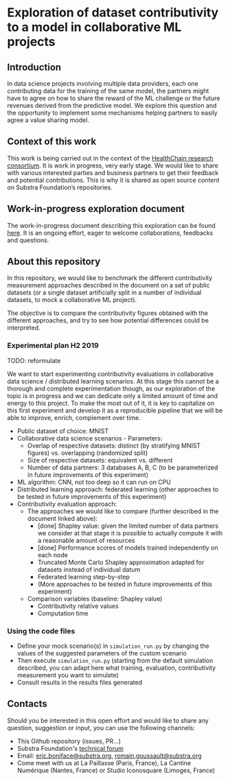 # Exploration of dataset contributivity to a model in collaborative ML projects

## Introduction

In data science projects involving multiple data providers, each one contributing data for the training of the same model, the partners might have to agree on how to share the reward of the ML challenge or the future revenues derived from the predictive model. We explore this question and the opportunity to implement some mechanisms helping partners to easily agree a value sharing model.

## Context of this work

This work is being carried out in the context of the [HealthChain research consortium](https://www.substra.ai/en/healthchain-project). It is work in progress, very early stage. We would like to share with various interested parties and business partners to get their feedback and potential contributions. This is why it is shared as open source content on Substra Foundation’s repositories.

## Work-in-progress exploration document

The work-in-progress document describing this exploration can be found [here](https://docs.google.com/document/d/1dILvplN7h3-KB6OcHFNx9lSpAKyaBrwNaIRQ9j6XDT8/edit?usp=sharing). It is an ongoing effort, eager to welcome collaborations, feedbacks and questions.

## About this repository

In this repository, we would like to benchmark the different contributivity measurement approaches described in the document on a set of public datasets (or a single dataset artificially split in a number of individual datasets, to mock a collaborative ML project).

The objective is to compare the contributivity figures obtained with the different approaches, and try to see how potential differences could be interpreted.

### Experimental plan H2 2019

TODO: reformulate

We want to start experimenting contributivity evaluations in collaborative data science / distributed learning scenarios. At this stage this cannot be a thorough and complete experimentation though, as our exploration of the topic is in progress and we can dedicate only a limited amount of time and energy to this project. To make the most out of it, it is key to capitalize on this first experiment and develop it as a reproducible pipeline that we will be able to improve, enrich, complement over time.

- Public dataset of choice: MNIST
- Collaborative data science scenarios - Parameters:
  - Overlap of respective datasets: distinct (by stratifying MNIST figures) vs. overlapping (randomized split)
  - Size of respective datasets: equivalent vs. different
  - Number of data partners: 3 databases A, B, C (to be parameterized in future improvements of this experiment)
- ML algorithm: CNN, not too deep so it can run on CPU
- Distributed learning approach: federated learning (other approaches to be tested in future improvements of this experiment)
- Contributivity evaluation approach:
  - The approaches we would like to compare (further described in the document linked above):
    - [done] Shapley value: given the limited number of data partners we consider at that stage it is possible to actually 
compute it with a reasonable amount of resources
    - [done] Performance scores of models trained independently on each node
    - Truncated Monte Carlo Shapley approximation adapted for datasets instead of individual datum
    - Federated learning step-by-step
    - (More approaches to be tested in future improvements of this experiment)
  - Comparison variables (baseline: Shapley value)
    - Contributivity relative values
    - Computation time
  
### Using the code files

- Define your mock scenario(s) in `simulation_run.py` by changing the values of the suggested parameters of the custom scenario
- Then execute `simulation_run.py` (starting from the default simulation described, you can adapt here what training, evaluation, contributivity measurement you want to simulate)
- Consult results in the results files generated

## Contacts

Should you be interested in this open effort and would like to share any question, suggestion or input, you can use the following channels:
  - This Github repository (issues, PR...)
  - Substra Foundation's [technical forum](https://forum.substra.org)
  - Email: eric.boniface@substra.org, romain.goussault@substra.org
  - Come meet with us at La Paillasse (Paris, France), La Cantine Numérique (Nantes, France) or Studio Iconosquare (Limoges, France)

